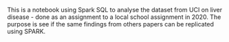 This is a notebook using Spark SQL to analyse the dataset from UCI on liver disease - done as an assignment to a local school assignment in 2020.
The purpose is see if the same findings from others papers can be replicated using SPARK.
